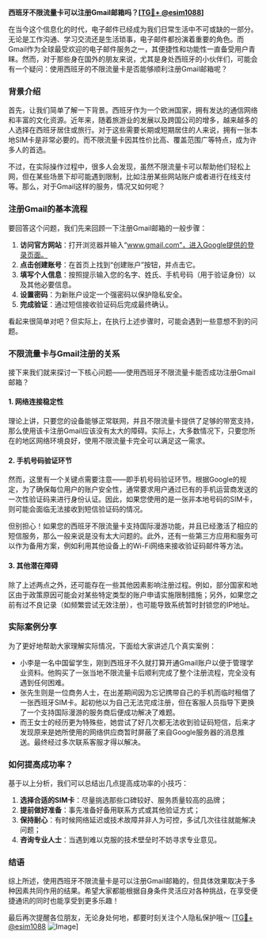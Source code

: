 **西班牙不限流量卡可以注册Gmail邮箱吗？[[TG💪+ @esim1088](https://t.me/s/esim1088)]**

在当今这个信息化的时代，电子邮件已经成为我们日常生活中不可或缺的一部分。无论是工作沟通、学习交流还是生活琐事，电子邮件都扮演着重要的角色。而Gmail作为全球最受欢迎的电子邮件服务之一，其便捷性和功能性一直备受用户青睐。然而，对于那些身在国外的朋友来说，尤其是身处西班牙的小伙伴们，可能会有一个疑问：使用西班牙的不限流量卡是否能够顺利注册Gmail邮箱呢？

### 背景介绍

首先，让我们简单了解一下背景。西班牙作为一个欧洲国家，拥有发达的通信网络和丰富的文化资源。近年来，随着旅游业的发展以及跨国公司的增多，越来越多的人选择在西班牙居住或旅行。对于这些需要长期或短期居住的人来说，拥有一张本地SIM卡是非常必要的。而不限流量卡因其性价比高、覆盖范围广等特点，成为许多人的首选。

不过，在实际操作过程中，很多人会发现，虽然不限流量卡可以帮助他们轻松上网，但在某些场景下却可能遇到限制，比如注册某些网站账户或者进行在线支付等。那么，对于Gmail这样的服务，情况又如何呢？

### 注册Gmail的基本流程

要回答这个问题，我们先来回顾一下注册Gmail邮箱的一般步骤：

1. **访问官方网站**：打开浏览器并输入“www.gmail.com”，进入Google提供的登录页面。
2. **点击创建账号**：在首页上找到“创建账户”按钮，并点击它。
3. **填写个人信息**：按照提示输入您的名字、姓氏、手机号码（用于验证身份）以及其他必要信息。
4. **设置密码**：为新账户设定一个强密码以保护隐私安全。
5. **完成验证**：通过短信接收验证码后完成最终确认。

看起来很简单对吧？但实际上，在执行上述步骤时，可能会遇到一些意想不到的问题。

### 不限流量卡与Gmail注册的关系

接下来我们就来探讨一下核心问题——使用西班牙不限流量卡能否成功注册Gmail邮箱？

#### 1. 网络连接稳定性

理论上讲，只要您的设备能够正常联网，并且不限流量卡提供了足够的带宽支持，那么使用该卡注册Gmail应该没有太大的障碍。实际上，大多数情况下，只要您所在的地区网络环境良好，使用不限流量卡完全可以满足这一需求。

#### 2. 手机号码验证环节

然而，这里有一个关键点需要注意——即手机号码验证环节。根据Google的规定，为了确保每位用户的账户安全性，通常要求用户通过已有的手机运营商发送的一次性验证码来进行身份认证。因此，如果您使用的是一张非本地号码的SIM卡，则可能会面临无法接收到短信验证码的情况。

但别担心！如果您的西班牙不限流量卡支持国际漫游功能，并且已经激活了相应的短信服务，那么一般来说是没有太大问题的。此外，还有一些第三方应用和服务可以作为备用方案，例如利用其他设备上的Wi-Fi网络来接收验证码邮件等方法。

#### 3. 其他潜在障碍

除了上述两点之外，还可能存在一些其他因素影响注册过程。例如，部分国家和地区由于政策原因可能会对某些特定类型的账户申请实施限制措施；另外，如果您之前有过不良记录（如频繁尝试无效注册），也可能导致系统暂时封锁您的IP地址。

### 实际案例分享

为了更好地帮助大家理解实际情况，下面给大家讲述几个真实案例：

- 小李是一名中国留学生，刚到西班牙不久就打算开通Gmail账户以便于管理学业资料。他购买了一张当地不限流量卡后顺利完成了整个注册流程，完全没有遇到任何困难。
- 张先生则是一位商务人士，在出差期间因为忘记携带自己的手机而临时租借了一张西班牙SIM卡。起初他以为自己无法完成注册，但在客服人员指导下更换了一个支持国际漫游的服务商后便成功解决了难题。
- 而王女士的经历更为特殊些，她尝试了好几次都无法收到验证码短信，后来才发现原来是她所使用的网络供应商暂时屏蔽了来自Google服务器的消息推送。最终经过多次联系客服才得以解决。

### 如何提高成功率？

基于以上分析，我们可以总结出几点提高成功率的小技巧：

1. **选择合适的SIM卡**：尽量挑选那些口碑较好、服务质量较高的品牌；
2. **提前做好准备**：事先准备好备用联系方式或其他验证方式；
3. **保持耐心**：有时候网络延迟或技术故障并非人为可控，多试几次往往就能解决问题；
4. **咨询专业人士**：当遇到难以克服的技术壁垒时不妨寻求专业意见。

### 结语

综上所述，使用西班牙不限流量卡是可以注册Gmail邮箱的，但具体效果取决于多种因素共同作用的结果。希望大家都能根据自身条件灵活应对各种挑战，在享受便捷通讯的同时也能享受到更多乐趣！

最后再次提醒各位朋友，无论身处何地，都要时刻关注个人隐私保护哦～ [[TG💪+ @esim1088](https://t.me/s/esim1088) ![Image](https://i.postimg.cc/4NQfJmqS/Snipaste-2025-05-13-00-14-12.png)]